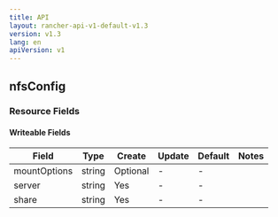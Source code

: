 ```yaml
---
title: API
layout: rancher-api-v1-default-v1.3
version: v1.3
lang: en
apiVersion: v1
---
```


## nfsConfig



### Resource Fields

#### Writeable Fields

Field | Type | Create | Update | Default | Notes
---|---|---|---|---|---
mountOptions | string | Optional | - | - | 
server | string | Yes | - | - | 
share | string | Yes | - | - | 



<br>
